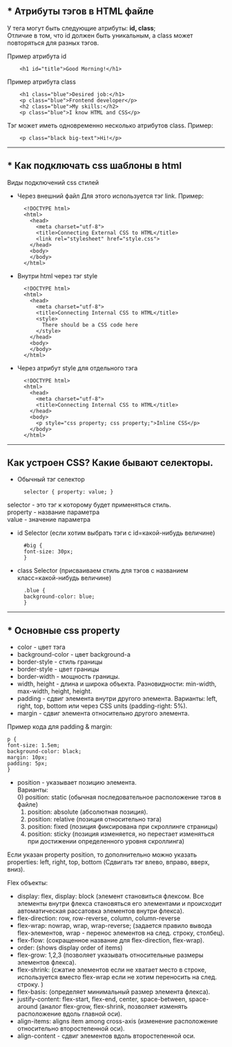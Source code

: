 
<h2>* Атрибуты тэгов в HTML файле</h2>
У тега могут быть следующие атрибуты: <b>id, class</b>; <br>
Отличие в том, что id должен быть уникальным, а class может повторяться для разных тэгов. <br>

Пример атрибута id

        <h1 id="title">Good Morning!</h1>

Пример атрибута class 

        <h1 class="blue">Desired job:</h1>
        <p class="blue">Frontend developer</p>
        <h2 class="blue">My skills:</h2>
        <p class="blue">I know HTML and CSS</p>

Тэг может иметь одновременно несколько атрибутов class. Пример:

        <p class="black big-text">Hi!</p>

---
<h2>* Как подключать css шаблоны в html</h2>

Виды подключений css стилей

* Через внешний файл
Для этого используется тэг link. Пример:

        <!DOCTYPE html>
        <html>
          <head>
            <meta charset="utf-8">
            <title>Connecting External CSS to HTML</title>
            <link rel="stylesheet" href="style.css">
          </head>
          <body>
          </body>
        </html>

* Внутри html через тэг style

        <!DOCTYPE html>
        <html>
          <head>
            <meta charset="utf-8">
            <title>Connecting Internal CSS to HTML</title>
            <style>
              There should be a CSS code here
            </style>
          </head>
          <body>
          </body>
        </html>

* Через атрибут style для отдельного тэга

        <!DOCTYPE html>
        <html>
          <head>
            <meta charset="utf-8">
            <title>Connecting Internal CSS to HTML</title>
          </head>
          <body>
            <p style="css property; css property;">Inline CSS</p>
          </body>
        </html>

---
<h2>Как устроен CSS? Какие бывают селекторы. </h2>

* Обычный тэг селектор 

        selector { property: value; }
selector - это тэг к которому будет применяться стиль. <br>
property - название параметра <br>
value - значение параметра <br>

* id Selector (если хотим выбрать тэги с id=какой-нибудь величине)
      
  
        #big {
        font-size: 30px;
        }


* class Selector (присваиваем стиль для тэгов с названием класс=какой-нибудь величине)

        .blue {
        background-color: blue;
        }


---
<h2>* Основные css property </h2>

* color - цвет тэга
* background-color - цвет background-а
* border-style - стиль границы
* border-style - цвет границы
* border-width - мощность границы. 
* width, height - длина и широка объекта. Разновидности: min-width, max-width, height, height. 
* padding - сдвиг элемента внутри другого элемента. Варианты: left, right, top, bottom или через CSS units (padding-right: 5%). 
* margin - сдвиг элемента относительно другого элемента. 

Пример кода для padding & margin:

    p {
    font-size: 1.5em;
    background-color: black;
    margin: 10px;
    padding: 5px;
    }

* position - указывает позицию элемента. <br>
Варианты: <br>
  0) position: static (обычная последовательное расположение тэгов в файле)
  1) position: absolute (абсолютная позиция). 
  2) position: relative (позиция относительно тэга)
  3) position: fixed (позиция фиксирована при скроллинге страницы)
  4) position: sticky (позиция изменяется, но перестает изменяться при достижении определенного уровня скроллинга)

Если указан property position, то дополнительно можно указать properties: left, right, top, bottom (Сдвигать тэг влево, вправо, вверх, вниз). 

Flex объекты: <br>
* display: flex, display: block (элемент становиться флексом. Все элементы внутри флекса становяться его элементами и происходит автоматическая рассатовка элементов внутри флекса). 
* flex-direction: row, row-reverse, column, column-reverse
* flex-wrap: nowrap, wrap, wrap-reverse; (задается правило вывода flex-элементов, wrap - перенос элементов на след. строку, столбец). 
* flex-flow: (сокращенное название для flex-direction, flex-wrap). 
* order: (shows display order of items)
* flex-grow: 1,2,3 (позволяет указывать относительные размеры элементов флекса). 
* flex-shrink: (сжатие элементов если не хватает место в строке, используется вместо flex-wrap если не хотим переносить на след. строку. )
* flex-basis: (определяет минимальный размер элемента флекса). 
* justify-content: flex-start, flex-end, center, space-between, space-around (аналог flex-grow, flex-shrink, позволяет изменять расположение вдоль главной оси). 
* align-items: aligns item among cross-axis (изменение расположение относительно второстепенной оси). 
* align-content - сдвиг элементов вдоль второстепенной оси. 






